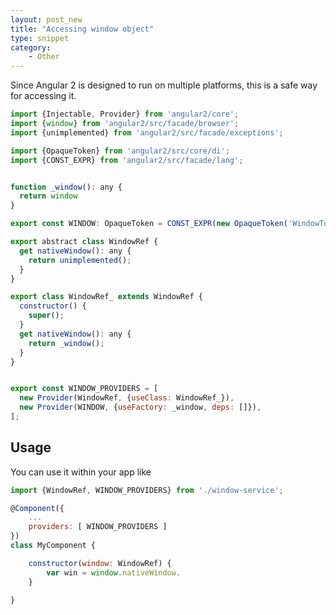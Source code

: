 ```yaml
---
layout: post_new
title: "Accessing window object"
type: snippet
category:
    - Other
---
```


Since Angular 2 is designed to run on multiple platforms, this is a safe way for accessing it.

```javascript
import {Injectable, Provider} from 'angular2/core';
import {window} from 'angular2/src/facade/browser';
import {unimplemented} from 'angular2/src/facade/exceptions';

import {OpaqueToken} from 'angular2/src/core/di';
import {CONST_EXPR} from 'angular2/src/facade/lang';


function _window(): any {
  return window
}

export const WINDOW: OpaqueToken = CONST_EXPR(new OpaqueToken('WindowToken'));

export abstract class WindowRef {
  get nativeWindow(): any {
    return unimplemented();
  }
}

export class WindowRef_ extends WindowRef {
  constructor() {
    super();
  }
  get nativeWindow(): any {
    return _window();
  }
}


export const WINDOW_PROVIDERS = [
  new Provider(WindowRef, {useClass: WindowRef_}),
  new Provider(WINDOW, {useFactory: _window, deps: []}),
];
```

## Usage

You can use it within your app like

```javascript
import {WindowRef, WINDOW_PROVIDERS} from './window-service';

@Component({
    ...
    providers: [ WINDOW_PROVIDERS ]
})
class MyComponent {

    constructor(window: WindowRef) {
        var win = window.nativeWindow.
    }

}

```

